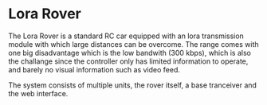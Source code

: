 # Lora Rover 

The Lora Rover is a standard RC car equipped with an lora transmission module with which large distances can be overcome.
The range comes with one big disadvantage which is the low bandwith (300 kbps), which is also the challange since the controller only has limited information to operate, and barely no visual information such as video feed.

The system consists of multiple units, the rover itself, a base tranceiver and the web interface.
